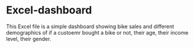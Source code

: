 # Excel-dashboard

This Excel file is a simple dashboard showing bike sales and different demographics of if a custoemr bought a bike or not, their age, their income level, their gender. 
